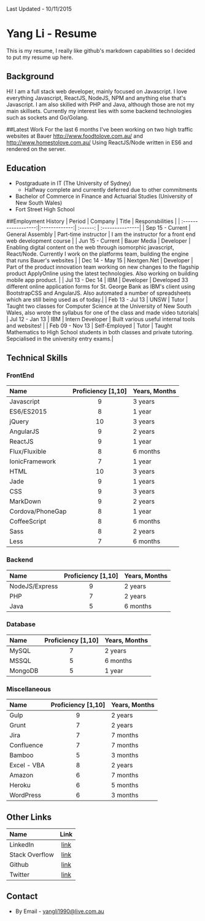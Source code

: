 Last Updated - 10/11/2015

# Yang Li - Resume
This is my resume, I really like github's markdown capabilities so I decided to put my resume up here.

## Background
Hi! I am a full stack web developer, mainly focused on Javascript. I love everything Javascript, ReactJS, NodeJS, NPM and anything else that's Javascript.  I am also skilled with PHP and Java, although those are not my main skillsets. Currently my interest lies with some backend technologies such as sockets and Go/Golang.

##Latest Work
For the last 6 months I've been working on two high traffic websites at Bauer http://www.foodtolove.com.au/ and http://www.homestolove.com.au/ Using ReactJS/Node written in ES6 and rendered on the server.

## Education
* Postgraduate in IT (The University of Sydney) 
   * Halfway complete and currently deferred due to other commitments
* Bachelor of Commerce in Finance and Actuarial Studies (University of New South Wales)
* Fort Street High School

##Employment History
| Period            |  Company      | Title     | Responsbilities |
| :------------------:|:-------------:| :------:   | :---------------|
| Sep 15 - Current  | General Assembly   | Part-time instructor | I am the instructor for a front end web development course |
| Jun 15 - Current  | Bauer Media   | Developer | Enabling digital content on the web through isomorphic javascript, React/Node.  Currently I work on the platforms team, building the engine that runs Bauer's websites |
| Dec 14 - May 15  | Nextgen.Net   | Developer | Part of the product innovation team working on new changes to the flagship product ApplyOnline using the latest technologies.  Also working on building mobile app product. |
| Jul 13 - Dec 14   | IBM           | Developer | Developed 33 different online application forms for St. George Bank as IBM's client using BootstrapCSS and AngularJS.  Also automated a number of spreadsheets which are still being used as of today.|
| Feb 13 - Jul 13   | UNSW          | Tutor     | Taught two classes for Computer Science at the University of New South Wales, also wrote the syllabus for one of the class and made video tutorials|
| Jul 12 - Jan 13   | IBM           | Intern Developer    | Built various useful internal tools and websites! |
| Feb 09 - Nov 13   | Self-Employed | Tutor     | Taught Mathematics to High School students in both classes and private tutoring.  Sepcialised in the university entry exams.|

## Technical Skills

### FrontEnd
| Name        | Proficiency [1,10] | Years, Months  |
| :------------- |:-------------:| :-----|
| Javascript     | 9             | 3 years |
| ES6/ES2015     | 8             | 1 year |
| jQuery         | 10            |   3 years |
| AngularJS      | 9            |   2 years |
| ReactJS        | 9            |    1 year |
| Flux/Fluxible        | 8            |    6 months |
| IonicFramework | 7            |    1 year |
| HTML           | 10            |    3 years |
| Jade           | 9            |    1 years |
| CSS            | 9            |    3 years |
| MarkDown     | 9            |   2 years |
| Cordova/PhoneGap | 8            |   1 year |
| CoffeeScript  | 8            |    6 months |
| Sass          | 8            |    2 years |
| Less           | 7            |    6 months |

### Backend
| Name        | Proficiency [1,10] | Years, Months  |
| :------------- |:-------------:| :-----|
| NodeJS/Express | 9             | 2 years |
| PHP            | 7            |   2 years |
| Java           | 5            |   6 months |

### Database
| Name        | Proficiency [1,10] | Years, Months  |
| :------------- |:-------------:| :-----|
| MySQL          | 7             | 2 years |
| MSSQL            | 5            |   6 months |
| MongoDB         | 5            |   1 year |

### Miscellaneous
| Name        | Proficiency [1,10] | Years, Months  |
| :------------- |:-------------:| :-----|
| Gulp          | 9             | 2 years |
| Grunt            | 7            |   2 years |
| Jira          | 7            |   7 months |
| Confluence    | 7            |   7 months |
| Bamboo        | 5            |   3 months |
| Excel - VBA   | 8            |   2 years |
| Amazon        | 6            |   7 months |
| Heroku        | 6            |   5 months |
| WordPress      | 6            |   3 months |


## Other Links
| Name                | Link |
| :-------------      |:-------------:| 
| LinkedIn | [link](https://www.linkedin.com/pub/yang-li/46/119/534?trk=pub-pbmap) |
| Stack Overflow| [link](http://stackoverflow.com/users/4062907/yang-li) |
| Github | [link](https://github.com/yangli1990) |
| Twitter | [link](https://twitter.com/imyangli) | 

## Contact
* By Email - yangli1990@live.com.au

